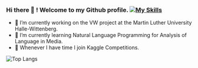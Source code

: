 ### Hi there 👋 ! Welcome to my Github profile.       [![My Skills](https://skillicons.dev/icons?i=linkedin)](https://www.linkedin.com/in/annaverbytska/)

- 🔭 I’m currently working on the VW project at the Martin Luther University Halle-Wittenberg. 
- 🌱 I’m currently learning Natural Language Programming for Analysis of Language in Media. 
- 👯 Whenever I have time I join Kaggle Competitions. 

![Top Langs](https://github-readme-stats.vercel.app/api/top-langs/?username=alfonrodrisimon&layout=compact)

